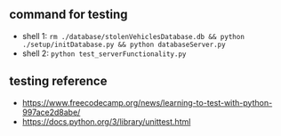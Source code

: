 ## command for testing

- shell 1: `rm ./database/stolenVehiclesDatabase.db && python ./setup/initDatabase.py && python databaseServer.py`
- shell 2: `python test_serverFunctionality.py`

## testing reference

- <https://www.freecodecamp.org/news/learning-to-test-with-python-997ace2d8abe/>
- <https://docs.python.org/3/library/unittest.html>
